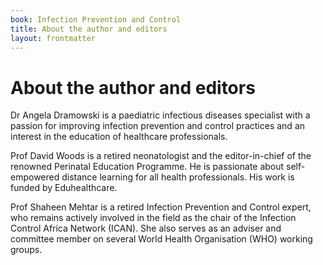```yaml
---
book: Infection Prevention and Control
title: About the author and editors
layout: frontmatter
---
```


# About the author and editors

Dr Angela Dramowski is a paediatric infectious diseases specialist with a passion for improving infection prevention and control practices and an interest in the education of healthcare professionals. 

Prof David Woods is a retired neonatologist and the editor-in-chief of the renowned Perinatal Education Programme.  He is passionate about self-empowered distance learning for all health professionals. His work is funded by Eduhealthcare.

Prof Shaheen Mehtar is a retired Infection Prevention and Control expert, who remains actively involved in the field as the chair of the Infection Control Africa Network (ICAN). She also serves as an adviser and committee member on several World Health Organisation (WHO) working groups.